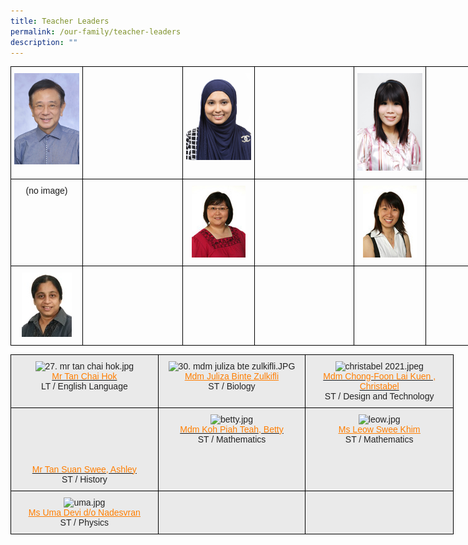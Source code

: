 ```yaml
---
title: Teacher Leaders
permalink: /our-family/teacher-leaders
description: ""
---
```

<style type="text/css">
.tg  {border-collapse:collapse;border-spacing:0;}
.tg td{border-color:black;border-style:solid;border-width:1px;font-family:Arial, sans-serif;font-size:14px;
  overflow:hidden;padding:10px 5px;word-break:normal;}
.tg th{border-color:black;border-style:solid;border-width:1px;font-family:Arial, sans-serif;font-size:14px;
  font-weight:normal;overflow:hidden;padding:10px 5px;word-break:normal;}
.tg .tg-baqh{text-align:center;vertical-align:top}
.tg .tg-0lax{text-align:left;vertical-align:top}
</style>
<table class="tg" style="undefined;table-layout: fixed; width: 825px">
<colgroup>
<col style="width: 115px">
<col style="width: 160px">
<col style="width: 115px">
<col style="width: 160px">
<col style="width: 115px">
<col style="width: 160px">
</colgroup>
<tbody>
  <tr>
		<td class="tg-0lax"><center><img src="/images/tl1.jpg"></center></td>
		<td class="tg-baqh"><center></center></td>
    <td class="tg-0lax"><center><img src="/images/tl2.jpeg"></center></td>
    <td class="tg-baqh"><center></center></td>
    <td class="tg-0lax"><center><img src="/images/tl3.jpeg"></center></td>
    <td class="tg-baqh"><center></center></td>
  </tr>
 <tr>
		<td class="tg-0lax"><center>(no image)</center></td>
		<td class="tg-baqh"><center></center></td>
    <td class="tg-0lax"><center><img src="/images/tl5.jpeg"></center></td>
    <td class="tg-baqh"><center></center></td>
    <td class="tg-0lax"><center><img src="/images/tl6.jpeg"></center></td>
    <td class="tg-baqh"><center></center></td>
  </tr>
 <tr>
		<td class="tg-0lax"><center><img src="/images/tl7.jpeg"></center></td>
		<td class="tg-baqh"><center></center></td>
    <td class="tg-0lax"><center></center></td>
    <td class="tg-baqh"><center></center></td>
    <td class="tg-0lax"><center></center></td>
    <td class="tg-baqh"><center></center></td>
	</tr>
</tbody>
</table>









<style type="text/css">
.tg  {border-collapse:collapse;border-spacing:0;}
.tg td{border-color:black;border-style:solid;border-width:1px;font-family:Arial, sans-serif;font-size:14px;
  overflow:hidden;padding:10px 5px;word-break:normal;}
.tg th{border-color:black;border-style:solid;border-width:1px;font-family:Arial, sans-serif;font-size:14px;
  font-weight:normal;overflow:hidden;padding:10px 5px;word-break:normal;}
.tg .tg-ii8k{background-color:#EAEAEA;color:#222;text-align:center;vertical-align:top}
.tg .tg-ku5w{background-color:#EAEAEA;color:#222;text-align:center;vertical-align:middle}
</style>
<table class="tg" style="undefined;table-layout: fixed; width: 709px">
<colgroup>
<col style="width: 236px">
<col style="width: 236px">
<col style="width: 237px">
</colgroup>
<thead>
  <tr>
    <th class="tg-ii8k"><img src="https://christchurchsec.moe.edu.sg/qql/slot/u533/our%20family/teaching%20staff/2021/27.%20mr%20tan%20chai%20hok.jpg" alt="27. mr tan chai hok.jpg" width="87" height="121"><br><a href="mailto:TAN_Chai_Hok@schools.gov.sg" target="_blank" rel="noopener noreferrer"><span style="text-decoration:none;color:#FF7E00">Mr Tan Chai Hok</span></a><br>LT / English Language</th>
    <th class="tg-ii8k"><img src="https://christchurchsec.moe.edu.sg/qql/slot/u533/our%20family/Senior%20Teacher/30.%20mdm%20juliza%20bte%20zulkifli.JPG" alt="30. mdm juliza bte zulkifli.JPG" width="88" height="114"><br><a href="mailto:juliza_zulkifli@schools.gov.sg" target="_blank" rel="noopener noreferrer"><span style="text-decoration:underline;color:#FF7E00">Mdm Juliza Binte Zulkifli</span></a><br>ST / Biology</th>
    <th class="tg-ii8k"><img src="https://christchurchsec.moe.edu.sg/qql/slot/u533/our%20family/teaching%20staff/ACT_dept/2021/christabel%202021.jpeg" alt="christabel 2021.jpeg" width="85" height="125"><br><a href="mailto:foon_lai_kuen@schools.gov.sg" target="_blank" rel="noopener noreferrer"><span style="text-decoration:none;color:#FF7E00">Mdm Chong-Foon Lai Kuen , Christabel</span></a><br><span style="color:#222;background-color:#EAEAEA">ST / Design and Technology</span></th>
  </tr>
</thead>
<tbody>
  <tr>
    <td class="tg-ku5w"><br><span style="color:#222;background-color:#EAEAEA"> </span><a href="mailto:tan_suan_swee_ashley@schools.gov.sg" target="_blank" rel="noopener noreferrer"><span style="text-decoration:none;color:#FF7E00"><br><br><br><br>Mr Tan Suan Swee, Ashley</span></a><br><span style="color:#222;background-color:#EAEAEA">ST / History</span><br></td>
    <td class="tg-ii8k"><img src="https://christchurchsec.moe.edu.sg/qql/slot/u690/Department/English/betty.jpg" alt="betty.jpg" width="86" height="115"><br><a href="mailto:koh_piah_teah@schools.gov.sg" target="_blank" rel="noopener noreferrer"><span style="text-decoration:none;color:#FF7E00">Mdm Koh Piah Teah, Betty </span></a><br>ST /  Mathematics</td>
    <td class="tg-ii8k"><img src="https://christchurchsec.moe.edu.sg/qql/slot/u690/Staff/leow.jpg" alt="leow.jpg" width="86" height="115"><br><a href="mailto:leow_swee_khim@schools.gov.sg" target="_blank" rel="noopener noreferrer"><span style="text-decoration:underline;color:#FF7E00">Ms Leow Swee Khim</span></a><br>ST /  Mathematics  <span style="color:#222;background-color:#EAEAEA"> </span></td>
  </tr>
  <tr>
    <td class="tg-ii8k"><img src="https://christchurchsec.moe.edu.sg/qql/slot/u690/Staff/uma.jpg" alt="uma.jpg" width="89" height="114"><br>  <a href="mailto:uma_devi_nadesvaran@schools.gov.sg" target="_blank" rel="noopener noreferrer"><span style="text-decoration:underline;color:#FF7E00">Ms Uma Devi d/o Nadesvran </span></a><br>ST /  Physics</td>
    <td class="tg-ku5w"><span style="color:#222;background-color:#EAEAEA"> </span><br><br><br></td>
    <td class="tg-ku5w"><span style="color:#222;background-color:#EAEAEA"> </span></td>
  </tr>
</tbody>
</table>


